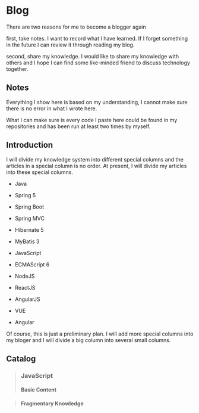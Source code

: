 # Blog

There are two reasons for me to become a blogger again

first, take notes. I want to record what I have learned. If I forget something in the future I can review it through reading my blog.

second, share my knowledge. I would like to share my knowledge with others and I hope I can find some like-minded friend to discuss technology together.

## Notes

Everything I show here is based on my understanding, I cannot make sure there is no error in what I wrote here. 

What I can make sure is every code I paste here could be found in my repositories and has been run at least two times by myself.

## Introduction

I will divide my knowledge system into different special columns and the articles in a special column is no order. At present, I will divide my articles into these special columns.

* Java

* Spring 5

* Spring Boot

* Spring MVC

* Hibernate 5

* MyBatis 3

* JavaScript

* ECMAScript 6

* NodeJS

* ReactJS

* AngularJS

* VUE

* Angular

Of course, this is just a preliminary plan. I will add more special columns into my bloger and I will divide a big column into several small columns.

## Catalog

> ### JavaScript   
> #### Basic Content

> #### Fragmentary Knowledge


